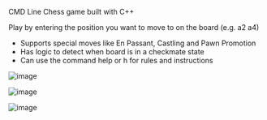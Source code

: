 CMD Line Chess game built with C++

Play by entering the position you want to move to on the board (e.g. a2 a4)

- Supports special moves like En Passant, Castling and Pawn Promotion
- Has logic to detect when board is in a checkmate state
- Can use the command help or h for rules and instructions

![image](https://github.com/user-attachments/assets/b01e90d3-c439-45d7-a2d4-fc384487302e)

![image](https://github.com/user-attachments/assets/253cd367-da54-4afa-935d-be3b50c52165)

![image](https://github.com/user-attachments/assets/346484f8-56bd-488b-8d44-66e664bcc67e)

